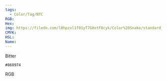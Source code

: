 ```yaml
---
tags:
  - Color/Tag/NTC
RGB:
Hex:
img: https://filedn.com/l0hpzxl1f01yT7GHxtF8cyk/Color%20Snake/standard_csv_to_svg/868974.svg
CMYK:
HSL:
Name:
---
```

Bitter
```palette
#868974
```
RGB
